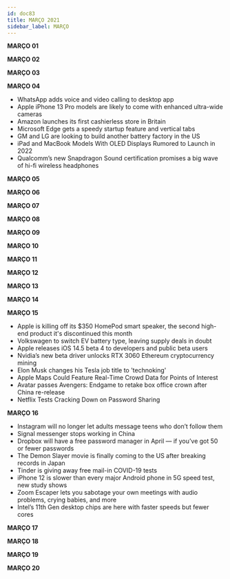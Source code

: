 ```yaml
---
id: doc83
title: MARÇO 2021
sidebar_label: MARÇO
---
```


**MARÇO 01**

**MARÇO 02**

**MARÇO 03**

**MARÇO 04**

- WhatsApp adds voice and video calling to desktop app
- Apple iPhone 13 Pro models are likely to come with enhanced ultra-wide cameras
- Amazon launches its first cashierless store in Britain
- Microsoft Edge gets a speedy startup feature and vertical tabs
- GM and LG are looking to build another battery factory in the US
- iPad and MacBook Models With OLED Displays Rumored to Launch in 2022
- Qualcomm’s new Snapdragon Sound certification promises a big wave of hi-fi wireless headphones

**MARÇO 05**

**MARÇO 06**

**MARÇO 07**

**MARÇO 08**

**MARÇO 09**

**MARÇO 10**

**MARÇO 11**

**MARÇO 12**

**MARÇO 13**

**MARÇO 14**

**MARÇO 15**

- Apple is killing off its $350 HomePod smart speaker, the second high-end product it's discontinued this month
- Volkswagen to switch EV battery type, leaving supply deals in doubt
- Apple releases iOS 14.5 beta 4 to developers and public beta users
- Nvidia’s new beta driver unlocks RTX 3060 Ethereum cryptocurrency mining
- Elon Musk changes his Tesla job title to 'technoking'
- Apple Maps Could Feature Real-Time Crowd Data for Points of Interest
- Avatar passes Avengers: Endgame to retake box office crown after China re-release
- Netflix Tests Cracking Down on Password Sharing

**MARÇO 16**

- Instagram will no longer let adults message teens who don’t follow them
- Signal messenger stops working in China
- Dropbox will have a free password manager in April — if you’ve got 50 or fewer passwords
- The Demon Slayer movie is finally coming to the US after breaking records in Japan
- Tinder is giving away free mail-in COVID-19 tests
- iPhone 12 is slower than every major Android phone in 5G speed test, new study shows
- Zoom Escaper lets you sabotage your own meetings with audio problems, crying babies, and more
- Intel’s 11th Gen desktop chips are here with faster speeds but fewer cores

**MARÇO 17**

**MARÇO 18**

**MARÇO 19**

**MARÇO 20**
